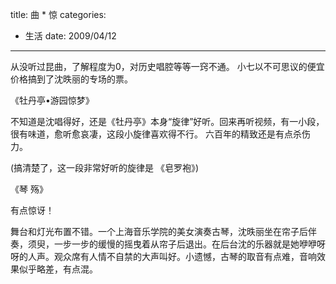 title: 曲 * 惊
categories:
- 生活
date: 2009/04/12
---

从没听过昆曲，了解程度为0，对历史唱腔等等一窍不通。 小七以不可思议的便宜价格搞到了沈昳丽的专场的票。

《牡丹亭•游园惊梦》

不知道是沈唱得好，还是《牡丹亭》本身“旋律”好听。回来再听视频，有一小段，很有味道，愈听愈哀凄，这段小旋律喜欢得不行。 六百年的精致还是有点杀伤力。


(搞清楚了，这一段非常好听的旋律是 《皂罗袍》)



《琴 殇》

有点惊讶！

舞台和灯光布置不错。一个上海音乐学院的美女演奏古琴，沈昳丽坐在帘子后伴奏，须臾，一步一步的缓慢的摇曳着从帘子后退出。在后台沈的乐器就是她咿咿呀呀的人声。观众席有人情不自禁的大声叫好。小遗憾，古琴的取音有点难，音响效果似乎略差，有点混。
